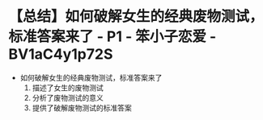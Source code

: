 # 【总结】如何破解女生的经典废物测试，标准答案来了 - P1 - 笨小子恋爱 - BV1aC4y1p72S

-   如何破解女生的经典废物测试，标准答案来了
    1.  描述了女生的废物测试
    2.  分析了废物测试的意义
    3.  提供了破解废物测试的标准答案
